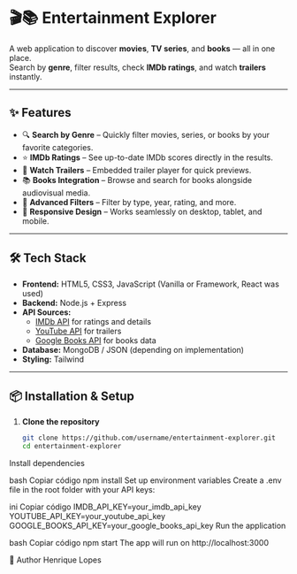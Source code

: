 # 🎬📚 Entertainment Explorer

A web application to discover **movies**, **TV series**, and **books** — all in one place.  
Search by **genre**, filter results, check **IMDb ratings**, and watch **trailers** instantly.

---

## ✨ Features

- 🔍 **Search by Genre** – Quickly filter movies, series, or books by your favorite categories.
- ⭐ **IMDb Ratings** – See up-to-date IMDb scores directly in the results.
- 🎥 **Watch Trailers** – Embedded trailer player for quick previews.
- 📚 **Books Integration** – Browse and search for books alongside audiovisual media.
- 🎯 **Advanced Filters** – Filter by type, year, rating, and more.
- 📱 **Responsive Design** – Works seamlessly on desktop, tablet, and mobile.

---

## 🛠️ Tech Stack

- **Frontend:** HTML5, CSS3, JavaScript (Vanilla or Framework, React was used)
- **Backend:** Node.js + Express 
- **API Sources:**
  - [IMDb API](https://imdb-api.com/) for ratings and details
  - [YouTube API](https://developers.google.com/youtube) for trailers
  - [Google Books API](https://developers.google.com/books) for books data
- **Database:** MongoDB / JSON (depending on implementation)
- **Styling:** Tailwind 

---

## 📦 Installation & Setup

1. **Clone the repository**
   ```bash
   git clone https://github.com/username/entertainment-explorer.git
   cd entertainment-explorer
Install dependencies

bash
Copiar código
npm install
Set up environment variables
Create a .env file in the root folder with your API keys:

ini
Copiar código
IMDB_API_KEY=your_imdb_api_key
YOUTUBE_API_KEY=your_youtube_api_key
GOOGLE_BOOKS_API_KEY=your_google_books_api_key
Run the application

bash
Copiar código
npm start
The app will run on http://localhost:3000



👤 Author
Henrique Lopes
